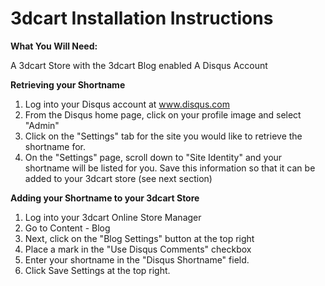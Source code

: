 # 3dcart Installation Instructions

**What You Will Need:**

A 3dcart Store with the 3dcart Blog enabled
A Disqus Account

**Retrieving your Shortname**
1. Log into your Disqus account at www.disqus.com</li>
2. From the Disqus home page, click on your profile image and select "Admin"</li>
3. Click on the "Settings" tab for the site you would like to retrieve the shortname for.</li>
4. On the "Settings" page, scroll down to "Site Identity" and your shortname will be listed for you. Save this information so that it can be added to your 3dcart store (see next section)

**Adding your Shortname to your 3dcart Store**
1. Log into your 3dcart Online Store Manager
2. Go to Content - Blog
3. Next, click on the "Blog Settings" button at the top right
4. Place a mark in the "Use Disqus Comments" checkbox
5. Enter your shortname in the "Disqus Shortname" field.
6. Click Save Settings at the top right.
